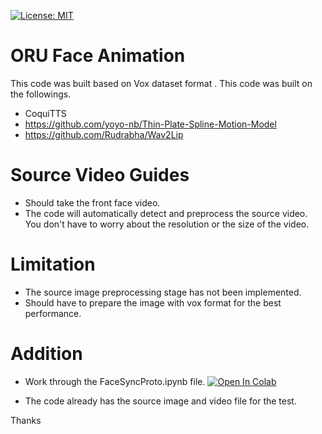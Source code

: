 [![License: MIT](https://img.shields.io/badge/License-MIT-yellow.svg)](LICENSE)

# ORU Face Animation
This code was built based on Vox dataset format .
This code was built on the followings.
- CoquiTTS
- https://github.com/yoyo-nb/Thin-Plate-Spline-Motion-Model
- https://github.com/Rudrabha/Wav2Lip

# Source Video Guides
- Should take the front face video.
- The code will automatically detect and preprocess the source video. You don't have to worry about the resolution or the size of the video.

# Limitation
- The source image preprocessing stage has not been implemented.
- Should have to prepare the image with vox format for the best performance.

# Addition
- Work through the FaceSyncProto.ipynb file. [![Open In Colab](https://colab.research.google.com/assets/colab-badge.svg)](https://colab.research.google.com/drive/1RKT-s7H3uMLhQWFSwEVbXrG7r0FZlK8f?usp=sharing) 

- The code already has the source image and video file for the test.


Thanks